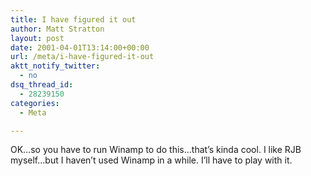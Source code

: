 ```yaml
---
title: I have figured it out
author: Matt Stratton
layout: post
date: 2001-04-01T13:14:00+00:00
url: /meta/i-have-figured-it-out
aktt_notify_twitter:
  - no
dsq_thread_id:
  - 28239150
categories:
  - Meta

---
```

OK&#8230;so you have to run Winamp to do this&#8230;that&#8217;s kinda cool. I like RJB myself&#8230;but I haven&#8217;t used Winamp in a while. I&#8217;ll have to play with it.